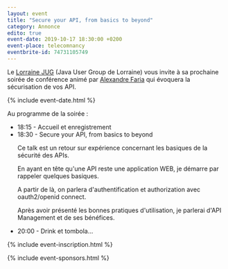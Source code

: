 ```yaml
---
layout: event
title: "Secure your API, from basics to beyond"
category: Annonce
edito: true
event-date: 2019-10-17 18:30:00 +0200
event-place: telecomnancy
eventbrite-id: 74731105749
---
```


<p>
Le <a href="/">Lorraine JUG</a> (Java User Group de Lorraine) vous invite à sa prochaine
soirée de conférence animé par <a href="/speakers.html#afaria">Alexandre Faria</a> qui
évoquera la sécurisation de vos API.
</p>

{% include event-date.html %}

<div class="programme">Au programme de la soirée :
	<ul>
		<li>18:15 - Accueil et enregistrement</li>
		<li>18:30 - Secure your API, from basics to beyond
		<p>Ce talk est un retour sur expérience concernant les basiques de la sécurité des APIs.</p>
		<p>En ayant en tête qu'une API reste une application WEB, je démarre par rappeler quelques basiques.</p>
		<p>A partir de là, on parlera d'authentification et authorization avec oauth2/openid connect.</p>
		<p>Après avoir présenté les bonnes pratiques d'utilisation, je parlerai d'API Management et de ses bénéfices.</p>
		</li>
		<li>20:00 - Drink et tombola…</li>
	</ul>
</div>

{% include event-inscription.html %}

{% include event-sponsors.html %}
